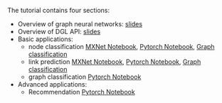 The tutorial contains four sections:
* Overview of graph neural networks: [slides](https://github.com/zheng-da/dgl-tutorial-full/blob/master/GNN_overview.pptx)
* Overview of DGL API: [slides](https://github.com/zheng-da/dgl-tutorial-full/blob/master/dgl_api/slides.pdf)
* Basic applications:
  - node classification [MXNet Notebook](https://github.com/zheng-da/dgl-tutorial-full/blob/master/basic_apps/BasicTasks_pytorch.ipynb), [Pytorch Notebook](https://github.com/zheng-da/dgl-tutorial-full/blob/master/basic_apps/BasicTasks_mxnet.ipynb), [Graph classification](https://github.com/zheng-da/dgl-tutorial-full/blob/master/basic_apps/graph_classification_tutorial.ipynb)
  - link prediction [MXNet Notebook](https://github.com/zheng-da/dgl-tutorial-full/blob/master/basic_apps/BasicTasks_pytorch.ipynb), [Pytorch Notebook](https://github.com/zheng-da/dgl-tutorial-full/blob/master/basic_apps/BasicTasks_mxnet.ipynb), [Graph classification](https://github.com/zheng-da/dgl-tutorial-full/blob/master/basic_apps/graph_classification_tutorial.ipynb)
  - graph classification [Pytorch Notebook](https://github.com/zheng-da/dgl-tutorial-full/blob/master/basic_apps/graph_classification_tutorial.ipynb)
* Advanced applications:
  - Recommendation [Pytorch Notebook](https://github.com/zheng-da/dgl-tutorial-full/blob/master/advanced_apps/rec/Recommendation.ipynb)
